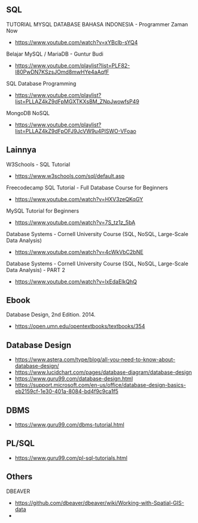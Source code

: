 ## SQL

TUTORIAL MYSQL DATABASE BAHASA INDONESIA - Programmer Zaman Now
- https://www.youtube.com/watch?v=xYBclb-sYQ4

Belajar MySQL / MariaDB - Guntur Budi
- https://www.youtube.com/playlist?list=PLF82-I80PwDN7KSzsJOmd8mwHYe4aAqfF

SQL Database Programming
- https://www.youtube.com/playlist?list=PLLAZ4kZ9dFpMGXTKXsBM_ZNpJwowfsP49

MongoDB NoSQL
- https://www.youtube.com/playlist?list=PLLAZ4kZ9dFpOFJ9JcVW9u4PlSWO-VFoao

## Lainnya

W3Schools - SQL Tutorial
- https://www.w3schools.com/sql/default.asp

Freecodecamp SQL Tutorial - Full Database Course for Beginners
- https://www.youtube.com/watch?v=HXV3zeQKqGY

MySQL Tutorial for Beginners
- https://www.youtube.com/watch?v=7S_tz1z_5bA

Database Systems - Cornell University Course (SQL, NoSQL, Large-Scale Data Analysis)
- https://www.youtube.com/watch?v=4cWkVbC2bNE

Database Systems - Cornell University Course (SQL, NoSQL, Large-Scale Data Analysis) - PART 2
- https://www.youtube.com/watch?v=lxEdaElkQhQ

## Ebook

Database Design, 2nd Edition. 2014.
- https://open.umn.edu/opentextbooks/textbooks/354

## Database Design

- https://www.astera.com/type/blog/all-you-need-to-know-about-database-design/
- https://www.lucidchart.com/pages/database-diagram/database-design
- https://www.guru99.com/database-design.html
- https://support.microsoft.com/en-us/office/database-design-basics-eb2159cf-1e30-401a-8084-bd4f9c9ca1f5

## DBMS

- https://www.guru99.com/dbms-tutorial.html

## PL/SQL

- https://www.guru99.com/pl-sql-tutorials.html

## Others

DBEAVER
- https://github.com/dbeaver/dbeaver/wiki/Working-with-Spatial-GIS-data
- 
